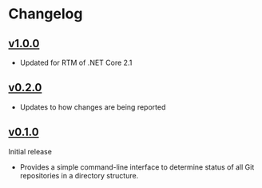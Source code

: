 # Changelog

## [v1.0.0]
- Updated for RTM of .NET Core 2.1

## [v0.2.0]
 - Updates to how changes are being reported

## [v0.1.0]
Initial release
 - Provides a simple command-line interface to determine status of all Git repositories in a directory structure.

[v0.1.0]: https://github.com/jerriep/git-status-cli/tree/v0.1.0
[v0.2.0]: https://github.com/jerriep/git-status-cli/tree/v0.2.0
[v1.0.0]: https://github.com/jerriep/git-status-cli/tree/v1.0.0